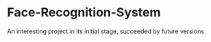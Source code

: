 # Face-Recognition-System
An interesting project in its initial stage, succeeded by future versions
